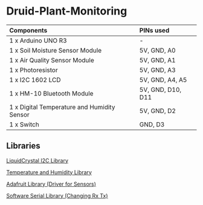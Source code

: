 # Druid-Plant-Monitoring

Components | PINs used 
:------------ | :------------- 
1 x Arduino UNO R3 | -
1 x Soil Moisture Sensor Module | 5V, GND, A0
1 x Air Quality Sensor Module | 5V, GND, A1 
1 x Photoresistor | 5V, GND, A3
1 x I2C 1602 LCD | 5V, GND, A4, A5
1 x HM-10 Bluetooth Module | 5V, GND, D10, D11
1 x Digital Temperature and Humidity Sensor | 5V, GND, D2
1 x Switch | GND, D3



## Libraries

[LiquidCrystal I2C Library](https://github.com/fdebrabander/Arduino-LiquidCrystal-I2C-library)

[Temperature and Humidity Library](https://github.com/adafruit/DHT-sensor-library)

[Adafruit Library (Driver for Sensors)](https://github.com/adafruit/Adafruit_Sensor) 

[Software Serial Library (Changing Rx Tx)](https://github.com/PaulStoffregen/SoftwareSerial)
